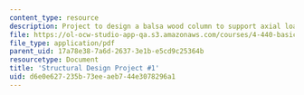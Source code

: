 ```yaml
---
content_type: resource
description: Project to design a balsa wood column to support axial load.
file: https://ol-ocw-studio-app-qa.s3.amazonaws.com/courses/4-440-basic-structural-design-spring-2009/d6e0e627235b73eeaeb744e3078296a1_MIT4_440s09_project01.pdf
file_type: application/pdf
parent_uid: 17a78e38-7a6d-2637-3e1b-e5cd9c25364b
resourcetype: Document
title: 'Structural Design Project #1'
uid: d6e0e627-235b-73ee-aeb7-44e3078296a1
---
```

